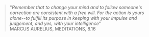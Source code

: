> "_Remember that to change your mind and to follow someone's correction are consistent with a free will. For the action is yours alone--to fulfill its purpose in keeping with your impulse and judgement, and yes, with your intelligence_"<br>
 MARCUS AURELIUS, MEDITATIONS, 8.16
